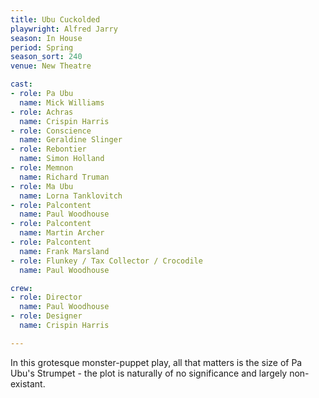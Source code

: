 ```yaml
---
title: Ubu Cuckolded
playwright: Alfred Jarry
season: In House
period: Spring
season_sort: 240
venue: New Theatre

cast:
- role: Pa Ubu
  name: Mick Williams
- role: Achras
  name: Crispin Harris
- role: Conscience
  name: Geraldine Slinger
- role: Rebontier
  name: Simon Holland
- role: Memnon
  name: Richard Truman
- role: Ma Ubu
  name: Lorna Tanklovitch
- role: Palcontent
  name: Paul Woodhouse
- role: Palcontent
  name: Martin Archer
- role: Palcontent
  name: Frank Marsland
- role: Flunkey / Tax Collector / Crocodile
  name: Paul Woodhouse

crew:
- role: Director
  name: Paul Woodhouse
- role: Designer
  name: Crispin Harris

---
```


In this grotesque monster-puppet play, all that matters is the size of Pa Ubu's Strumpet - the plot is naturally of no significance and largely non-existant.
